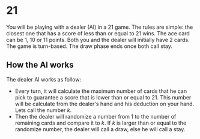 # 21
You will be playing with a dealer (AI) in a 21 game. The rules are simple: the closest one that has a score of less than or equal to 21 wins. The ace card can be 1, 10 or 11 points. Both you and the dealer will initially have 2 cards. The game is turn-based. The draw phase ends once both call stay.
## How the AI works
The dealer AI works as follow:
- Every turn, it will calculate the maximum number of cards that he can pick to guarantee a score that is lower than or equal to 21. This number will be calculate from the dealer's hand and his deduction on your hand. Lets call the number $k$.
- Then the dealer will randomize a number from 1 to the number of remaining cards and compare it to $k$. If $k$ is larger than or equal to the randomize number, the dealer will call a draw, else he will call a stay.
